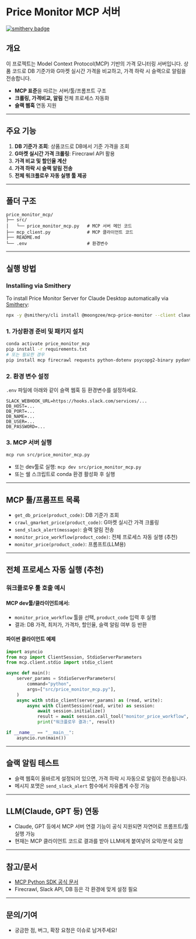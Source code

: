 # Price Monitor MCP 서버
[![smithery badge](https://smithery.ai/badge/@moongzee/mcp-price-monitor)](https://smithery.ai/server/@moongzee/mcp-price-monitor)

## 개요

이 프로젝트는 Model Context Protocol(MCP) 기반의 가격 모니터링 서버입니다. 상품 코드로 DB 기준가와 G마켓 실시간 가격을 비교하고, 가격 하락 시 슬랙으로 알림을 전송합니다.

- **MCP 표준**을 따르는 서버/툴/프롬프트 구조
- **크롤링, 가격비교, 알림** 전체 프로세스 자동화
- **슬랙 웹훅** 연동 지원

---

## 주요 기능

1. **DB 기준가 조회**: 상품코드로 DB에서 기준 가격을 조회
2. **G마켓 실시간 가격 크롤링**: Firecrawl API 활용
3. **가격 비교 및 할인율 계산**
4. **가격 하락 시 슬랙 알림 전송**
5. **전체 워크플로우 자동 실행 툴 제공**

---

## 폴더 구조

```
price_monitor_mcp/
├── src/
│   └── price_monitor_mcp.py   # MCP 서버 메인 코드
├── mcp_client.py              # MCP 클라이언트 코드
├── README.md                  
└── .env                       # 환경변수
```

---

## 실행 방법

### Installing via Smithery

To install Price Monitor Server for Claude Desktop automatically via [Smithery](https://smithery.ai/server/@moongzee/mcp-price-monitor):

```bash
npx -y @smithery/cli install @moongzee/mcp-price-monitor --client claude
```

### 1. 가상환경 준비 및 패키지 설치

```bash
conda activate price_monitor_mcp
pip install -r requirements.txt
# 또는 필요한 경우
pip install mcp firecrawl requests python-dotenv psycopg2-binary pydantic
```

### 2. 환경 변수 설정

`.env` 파일에 아래와 같이 슬랙 웹훅 등 환경변수를 설정하세요.
```
SLACK_WEBHOOK_URL=https://hooks.slack.com/services/...
DB_HOST=...
DB_PORT=...
DB_NAME=...
DB_USER=...
DB_PASSWORD=...
```

### 3. MCP 서버 실행

```bash
mcp run src/price_monitor_mcp.py
```

- 또는 dev툴로 실행: `mcp dev src/price_monitor_mcp.py`
- 또는 쉘 스크립트로 conda 환경 활성화 후 실행

---

## MCP 툴/프롬프트 목록

- `get_db_price(product_code)`: DB 기준가 조회
- `crawl_gmarket_price(product_code)`: G마켓 실시간 가격 크롤링
- `send_slack_alert(message)`: 슬랙 알림 전송
- `monitor_price_workflow(product_code)`: 전체 프로세스 자동 실행 (추천)
- `monitor_price(product_code)`: 프롬프트(LLM용)

---

## 전체 프로세스 자동 실행 (추천)

### 워크플로우 툴 호출 예시

#### MCP dev툴/클라이언트에서:
- `monitor_price_workflow` 툴을 선택, `product_code` 입력 후 실행
- 결과: DB 가격, 최저가, 가격차, 할인율, 슬랙 알림 여부 등 반환

#### 파이썬 클라이언트 예제
```python
import asyncio
from mcp import ClientSession, StdioServerParameters
from mcp.client.stdio import stdio_client

async def main():
    server_params = StdioServerParameters(
        command="python",
        args=["src/price_monitor_mcp.py"],
    )
    async with stdio_client(server_params) as (read, write):
        async with ClientSession(read, write) as session:
            await session.initialize()
            result = await session.call_tool("monitor_price_workflow", arguments={"product_code": "ULCK25151"})
            print("워크플로우 결과:", result)

if __name__ == "__main__":
    asyncio.run(main())
```

---

## 슬랙 알림 테스트
- 슬랙 웹훅이 올바르게 설정되어 있으면, 가격 하락 시 자동으로 알림이 전송됩니다.
- 메시지 포맷은 `send_slack_alert` 함수에서 자유롭게 수정 가능

---

## LLM(Claude, GPT 등) 연동
- Claude, GPT 등에서 MCP 서버 연결 기능이 공식 지원되면 자연어로 프롬프트/툴 실행 가능
- 현재는 MCP 클라이언트 코드로 결과를 받아 LLM에게 붙여넣어 요약/분석 요청

---

## 참고/문서
- [MCP Python SDK 공식 문서](https://github.com/modelcontextprotocol/python-sdk)
- Firecrawl, Slack API, DB 등은 각 환경에 맞게 설정 필요

---

## 문의/기여
- 궁금한 점, 버그, 확장 요청은 이슈로 남겨주세요! 

